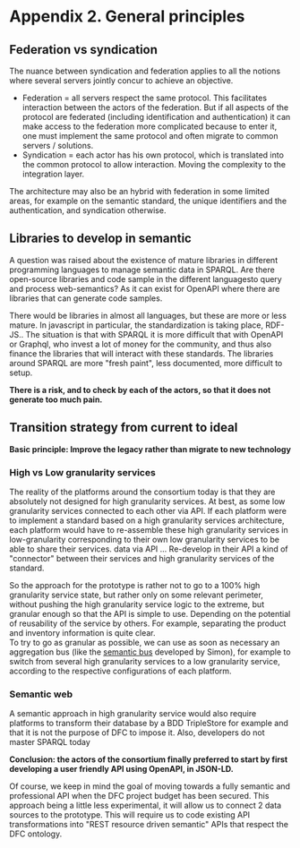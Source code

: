 # Appendix 2. General principles

## Federation vs syndication

The nuance between syndication and federation applies to all the notions where several servers jointly concur to achieve an objective.

* Federation = all servers respect the same protocol. This facilitates interaction between the actors of the federation. But if all aspects of the protocol are federated \(including identification and authentication\) it can make access to the federation more complicated because to enter it, one must implement the same protocol and often migrate to common servers / solutions.
* Syndication = each actor has his own protocol, which is translated into the common protocol to allow interaction. Moving the complexity to the integration layer.

The architecture may also be an hybrid with federation in some limited areas, for example on the semantic standard, the unique identifiers and the authentication, and syndication otherwise.

## Libraries to develop in semantic

A question was raised about the existence of mature libraries in different programming languages ​​to manage semantic data in SPARQL. Are there open-source libraries and code sample in the different languages ​​to query and process web-semantics? As it can exist for OpenAPI where there are libraries that can generate code samples.

There would be libraries in almost all languages, but these are more or less mature. In javascript in particular, the standardization is taking place, RDF-JS.. The situation is that with SPARQL it is more difficult that with OpenAPI or Graphql, who invest a lot of money for the community, and thus also finance the libraries that will interact with these standards. The libraries around SPARQL are more "fresh paint", less documented, more difficult to setup.

**There is a risk, and to check by each of the actors, so that it does not generate too much pain.**

## Transition strategy from current to ideal

**Basic principle: Improve the legacy rather than migrate to new technology**

### High vs Low granularity services

The reality of the platforms around the consortium today is that they are absolutely not designed for high granularity services. At best, as some low granularity services connected to each other via API. If each platform were to implement a standard based on a high granularity services architecture, each platform would have to re-assemble these high granularity services in low-granularity corresponding to their own low granularity services to be able to share their services. data via API ... Re-develop in their API a kind of "connector" between their services and high granularity services of the standard.

So the approach for the prototype is rather not to go to a 100% high granularity service state, but rather only on some relevant perimeter, without pushing the high granularity service logic to the extreme, but granular enough so that the API is simple to use. Depending on the potential of reusability of the service by others. For example, separating the product and inventory information is quite clear.  
To try to go as granular as possible, we can use as soon as necessary an aggregation bus \(like the [semantic bus](https://github.com/assemblee-virtuelle/Semantic-Bus) developed by Simon\), for example to switch from several high granularity services to a low granularity service, according to the respective configurations of each platform.

### Semantic web

A semantic approach in high granularity service would also require platforms to transform their database by a BDD TripleStore for example and that it is not the purpose of DFC to impose it. Also, developers do not master SPARQL today

**Conclusion: the actors of the consortium finally preferred to start by first developing a user friendly API using OpenAPI, in JSON-LD.**

Of course, we keep in mind the goal of moving towards a fully semantic and professional API when the DFC project budget has been secured. This approach being a little less experimental, it will allow us to connect 2 data sources to the prototype. This will require us to code existing API transformations into "REST resource driven semantic" APIs that respect the DFC ontology.


